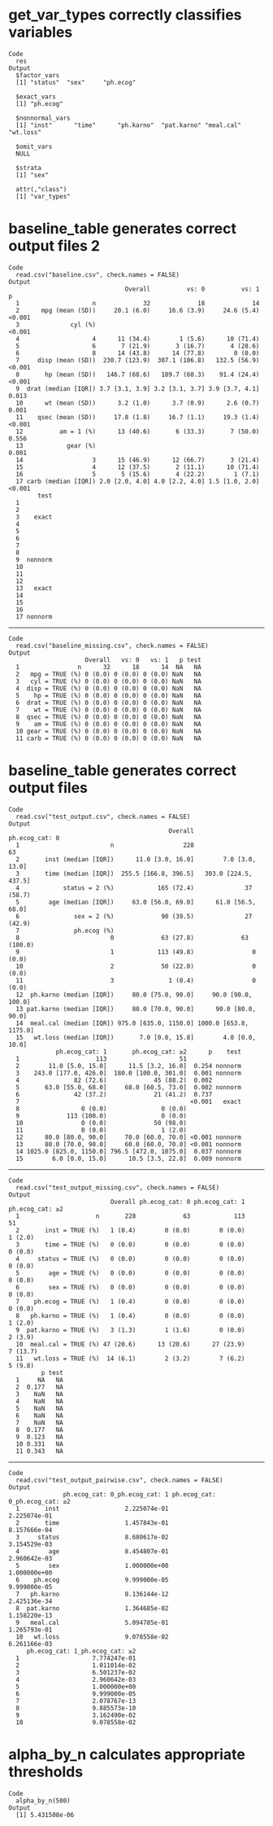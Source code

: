 # get_var_types correctly classifies variables

    Code
      res
    Output
      $factor_vars
      [1] "status"  "sex"     "ph.ecog"
      
      $exact_vars
      [1] "ph.ecog"
      
      $nonnormal_vars
      [1] "inst"      "time"      "ph.karno"  "pat.karno" "meal.cal"  "wt.loss"  
      
      $omit_vars
      NULL
      
      $strata
      [1] "sex"
      
      attr(,"class")
      [1] "var_types"

# baseline_table generates correct output files 2

    Code
      read.csv("baseline.csv", check.names = FALSE)
    Output
                                    Overall          vs: 0          vs: 1      p
      1                    n             32             18             14       
      2      mpg (mean (SD))     20.1 (6.0)     16.6 (3.9)     24.6 (5.4) <0.001
      3              cyl (%)                                              <0.001
      4                    4      11 (34.4)        1 (5.6)      10 (71.4)       
      5                    6       7 (21.9)       3 (16.7)       4 (28.6)       
      6                    8      14 (43.8)      14 (77.8)        0 (0.0)       
      7     disp (mean (SD))  230.7 (123.9)  307.1 (106.8)   132.5 (56.9) <0.001
      8       hp (mean (SD))   146.7 (68.6)   189.7 (60.3)    91.4 (24.4) <0.001
      9  drat (median [IQR]) 3.7 [3.1, 3.9] 3.2 [3.1, 3.7] 3.9 [3.7, 4.1]  0.013
      10      wt (mean (SD))      3.2 (1.0)      3.7 (0.9)      2.6 (0.7)  0.001
      11    qsec (mean (SD))     17.8 (1.8)     16.7 (1.1)     19.3 (1.4) <0.001
      12          am = 1 (%)      13 (40.6)       6 (33.3)       7 (50.0)  0.556
      13            gear (%)                                               0.001
      14                   3      15 (46.9)      12 (66.7)       3 (21.4)       
      15                   4      12 (37.5)       2 (11.1)      10 (71.4)       
      16                   5       5 (15.6)       4 (22.2)        1 (7.1)       
      17 carb (median [IQR]) 2.0 [2.0, 4.0] 4.0 [2.2, 4.0] 1.5 [1.0, 2.0] <0.001
            test
      1         
      2         
      3    exact
      4         
      5         
      6         
      7         
      8         
      9  nonnorm
      10        
      11        
      12        
      13   exact
      14        
      15        
      16        
      17 nonnorm

---

    Code
      read.csv("baseline_missing.csv", check.names = FALSE)
    Output
                         Overall   vs: 0   vs: 1   p test
      1                n      32      18      14  NA   NA
      2   mpg = TRUE (%) 0 (0.0) 0 (0.0) 0 (0.0) NaN   NA
      3   cyl = TRUE (%) 0 (0.0) 0 (0.0) 0 (0.0) NaN   NA
      4  disp = TRUE (%) 0 (0.0) 0 (0.0) 0 (0.0) NaN   NA
      5    hp = TRUE (%) 0 (0.0) 0 (0.0) 0 (0.0) NaN   NA
      6  drat = TRUE (%) 0 (0.0) 0 (0.0) 0 (0.0) NaN   NA
      7    wt = TRUE (%) 0 (0.0) 0 (0.0) 0 (0.0) NaN   NA
      8  qsec = TRUE (%) 0 (0.0) 0 (0.0) 0 (0.0) NaN   NA
      9    am = TRUE (%) 0 (0.0) 0 (0.0) 0 (0.0) NaN   NA
      10 gear = TRUE (%) 0 (0.0) 0 (0.0) 0 (0.0) NaN   NA
      11 carb = TRUE (%) 0 (0.0) 0 (0.0) 0 (0.0) NaN   NA

# baseline_table generates correct output files

    Code
      read.csv("test_output.csv", check.names = FALSE)
    Output
                                                Overall         ph.ecog_cat: 0
      1                         n                   228                     63
      2       inst (median [IQR])      11.0 [3.0, 16.0]        7.0 [3.0, 13.0]
      3       time (median [IQR])  255.5 [166.8, 396.5]   303.0 [224.5, 437.5]
      4            status = 2 (%)            165 (72.4)              37 (58.7)
      5        age (median [IQR])     63.0 [56.0, 69.0]      61.0 [56.5, 68.0]
      6               sex = 2 (%)             90 (39.5)              27 (42.9)
      7               ph.ecog (%)                                             
      8                         0             63 (27.8)             63 (100.0)
      9                         1            113 (49.8)                0 (0.0)
      10                        2             50 (22.0)                0 (0.0)
      11                        3               1 (0.4)                0 (0.0)
      12  ph.karno (median [IQR])     80.0 [75.0, 90.0]     90.0 [90.0, 100.0]
      13 pat.karno (median [IQR])     80.0 [70.0, 90.0]      90.0 [80.0, 90.0]
      14  meal.cal (median [IQR]) 975.0 [635.0, 1150.0] 1000.0 [653.8, 1175.0]
      15   wt.loss (median [IQR])       7.0 [0.0, 15.8]        4.0 [0.0, 10.0]
                 ph.ecog_cat: 1       ph.ecog_cat: ≥2      p    test
      1                     113                    51               
      2        11.0 [5.0, 15.0]      11.5 [3.2, 16.0]  0.254 nonnorm
      3    243.0 [177.0, 426.0]  180.0 [100.0, 301.0]  0.001 nonnorm
      4               82 (72.6)             45 (88.2)  0.002        
      5       63.0 [55.0, 68.0]     68.0 [60.5, 73.0]  0.002 nonnorm
      6               42 (37.2)             21 (41.2)  0.737        
      7                                               <0.001   exact
      8                 0 (0.0)               0 (0.0)               
      9             113 (100.0)               0 (0.0)               
      10                0 (0.0)             50 (98.0)               
      11                0 (0.0)               1 (2.0)               
      12      80.0 [80.0, 90.0]     70.0 [60.0, 70.0] <0.001 nonnorm
      13      80.0 [70.0, 90.0]     60.0 [60.0, 70.0] <0.001 nonnorm
      14 1025.0 [825.0, 1150.0] 796.5 [472.0, 1075.0]  0.037 nonnorm
      15        6.0 [0.0, 15.0]      10.5 [3.5, 22.8]  0.009 nonnorm

---

    Code
      read.csv("test_output_missing.csv", check.names = FALSE)
    Output
                                Overall ph.ecog_cat: 0 ph.ecog_cat: 1 ph.ecog_cat: ≥2
      1                     n       228             63            113              51
      2       inst = TRUE (%)   1 (0.4)        0 (0.0)        0 (0.0)         1 (2.0)
      3       time = TRUE (%)   0 (0.0)        0 (0.0)        0 (0.0)         0 (0.0)
      4     status = TRUE (%)   0 (0.0)        0 (0.0)        0 (0.0)         0 (0.0)
      5        age = TRUE (%)   0 (0.0)        0 (0.0)        0 (0.0)         0 (0.0)
      6        sex = TRUE (%)   0 (0.0)        0 (0.0)        0 (0.0)         0 (0.0)
      7    ph.ecog = TRUE (%)   1 (0.4)        0 (0.0)        0 (0.0)         0 (0.0)
      8   ph.karno = TRUE (%)   1 (0.4)        0 (0.0)        0 (0.0)         1 (2.0)
      9  pat.karno = TRUE (%)   3 (1.3)        1 (1.6)        0 (0.0)         2 (3.9)
      10  meal.cal = TRUE (%) 47 (20.6)      13 (20.6)      27 (23.9)        7 (13.7)
      11   wt.loss = TRUE (%)  14 (6.1)        2 (3.2)        7 (6.2)         5 (9.8)
             p test
      1     NA   NA
      2  0.177   NA
      3    NaN   NA
      4    NaN   NA
      5    NaN   NA
      6    NaN   NA
      7    NaN   NA
      8  0.177   NA
      9  0.123   NA
      10 0.331   NA
      11 0.343   NA

---

    Code
      read.csv("test_output_pairwise.csv", check.names = FALSE)
    Output
                   ph.ecog_cat: 0_ph.ecog_cat: 1 ph.ecog_cat: 0_ph.ecog_cat: ≥2
      1       inst                  2.225074e-01                   2.225074e-01
      2       time                  1.457843e-01                   8.157666e-04
      3     status                  8.680617e-02                   3.154529e-03
      4        age                  8.454807e-01                   2.960642e-03
      5        sex                  1.000000e+00                   1.000000e+00
      6    ph.ecog                  9.999000e-05                   9.999000e-05
      7   ph.karno                  8.136144e-12                   2.425136e-34
      8  pat.karno                  1.364685e-02                   1.158220e-13
      9   meal.cal                  5.094785e-01                   1.265793e-01
      10   wt.loss                  9.078558e-02                   6.261166e-03
         ph.ecog_cat: 1_ph.ecog_cat: ≥2
      1                    7.774247e-01
      2                    1.011014e-02
      3                    6.501237e-02
      4                    2.960642e-03
      5                    1.000000e+00
      6                    9.999000e-05
      7                    2.078767e-13
      8                    9.885573e-10
      9                    3.162490e-02
      10                   9.078558e-02

# alpha_by_n calculates appropriate thresholds

    Code
      alpha_by_n(500)
    Output
      [1] 5.431508e-06

